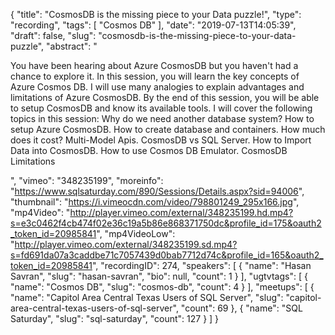{
  "title": "CosmosDB is the missing piece to your Data puzzle!",
  "type": "recording",
  "tags": [
    "Cosmos DB"
  ],
  "date": "2019-07-13T14:05:39",
  "draft": false,
  "slug": "cosmosdb-is-the-missing-piece-to-your-data-puzzle",
  "abstract": "<p>You have been hearing about Azure CosmosDB but you haven't had a chance to explore it. In this session, you will learn the key concepts of Azure Cosmos DB. I will use many analogies to explain advantages and limitations of Azure CosmosDB. By the end of this session, you will be able to setup CosmosDB and know its available tools. I will cover the following topics in this session: Why do we need another database system? How to setup Azure CosmosDB. How to create database and containers. How much does it cost? Multi-Model Apis. CosmosDB vs SQL Server. How to Import Data into CosmosDB. How to use Cosmos DB Emulator. CosmosDB Limitations</p>",
  "vimeo": "348235199",
  "moreinfo": "https://www.sqlsaturday.com/890/Sessions/Details.aspx?sid=94006",
  "thumbnail": "https://i.vimeocdn.com/video/798801249_295x166.jpg",
  "mp4Video": "http://player.vimeo.com/external/348235199.hd.mp4?s=e3c0462f4cb474f02e36c19a5b86e868371750dc&profile_id=175&oauth2_token_id=20985841",
  "mp4VideoLow": "http://player.vimeo.com/external/348235199.sd.mp4?s=fd691da07a3caddbe71c7057439d0bab7712d74c&profile_id=165&oauth2_token_id=20985841",
  "recordingID": 274,
  "speakers": [
    {
      "name": "Hasan Savran",
      "slug": "hasan-savran",
      "bio": null,
      "count": 1
    }
  ],
  "ugtvtags": [
    {
      "name": "Cosmos DB",
      "slug": "cosmos-db",
      "count": 4
    }
  ],
  "meetups": [
    {
      "name": "Capitol Area Central Texas Users of SQL Server",
      "slug": "capitol-area-central-texas-users-of-sql-server",
      "count": 69
    },
    {
      "name": "SQL Saturday",
      "slug": "sql-saturday",
      "count": 127
    }
  ]
}